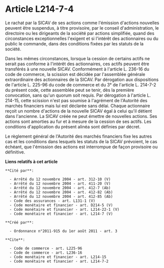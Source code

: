 # Article L214-7-4

Le rachat par la SICAV de ses actions comme l'émission d'actions nouvelles peuvent être suspendus, à titre provisoire, par le
conseil d'administration, le directoire ou les dirigeants de la société par actions simplifiée, quand des circonstances
exceptionnelles l'exigent et si l'intérêt des actionnaires ou du public le commande, dans des conditions fixées par les
statuts de la société. 

Dans les mêmes circonstances, lorsque la cession de certains actifs ne serait pas conforme à l'intérêt des actionnaires, ces
actifs peuvent être transférés à une nouvelle SICAV. Conformément à l'article L. 236-16 du code de commerce, la scission est
décidée par l'assemblée générale extraordinaire des actionnaires de la SICAV. Par dérogation aux dispositions de l'article L.
225-96 du code de commerce et du 3° de l'article L. 214-7-2 du présent code, cette assemblée peut se tenir, dès la première
convocation, sans qu'un quorum soit requis. Par dérogation à l'article L. 214-15, cette scission n'est pas soumise à
l'agrément de l'Autorité des marchés financiers mais lui est déclarée sans délai. Chaque actionnaire reçoit un nombre
d'actions de la nouvelle SICAV égal à celui qu'il détient dans l'ancienne. La SICAV créée ne peut émettre de nouvelles
actions. Ses actions sont amorties au fur et à mesure de la cession de ses actifs. Les conditions d'application du présent
alinéa sont définies par décret. 

Le règlement général de l'Autorité des marchés financiers fixe les autres cas et les conditions dans lesquels les statuts de
la SICAV prévoient, le cas échéant, que l'émission des actions est interrompue de façon provisoire ou définitive.

**Liens relatifs à cet article**

	**Cité par**:

	  - Arrêté du 12 novembre 2004 - art. 312-10 (V)
	  - Arrêté du 12 novembre 2004 - art. 411-20 (V)
	  - Arrêté du 12 novembre 2004 - art. 412-7 (Ab)
	  - Arrêté du 12 novembre 2004 - art. 412-82 (Ab)
	  - Arrêté du 12 novembre 2004 - art. 412-85 (Ab)
	  - Code des assurances - art. L131-1 (V)
	  - Code monétaire et financier - art. D214-5 (V)
	  - Code monétaire et financier - art. L214-22-1 (V)
	  - Code monétaire et financier - art. L214-7 (V)

	**Créé par**:

	  - Ordonnance n°2011-915 du 1er août 2011 - art. 3

	**Cite**:

	  - Code de commerce - art. L225-96
	  - Code de commerce - art. L236-16
	  - Code monétaire et financier - art. L214-15
	  - Code monétaire et financier - art. L214-7-2
